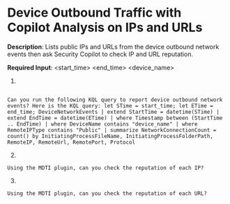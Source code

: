 # Device Outbound Traffic with Copilot Analysis on IPs and URLs

**Description**: Lists public IPs and URLs from the device outbound network events then ask Security Copilot to check IP and URL reputation.

**Required Input**: <start_time> <end_time> <device_name>

1. 
 ```

Can you run the following KQL query to report device outbound network events? Here is the KQL query: let STime = start_time; let ETime = end_time; DeviceNetworkEvents | extend StartTime = datetime(STime) | extend EndTime = datetime(ETime) | where Timestamp between (StartTime .. EndTime) | where DeviceName contains "device_name" | where RemoteIPType contains "Public" | summarize NetworkConnectionCount = count() by InitiatingProcessFileName, InitiatingProcessFolderPath, RemoteIP, RemoteUrl, RemotePort, Protocol
 ```
2.  
 ```
Using the MDTI plugin, can you check the reputation of each IP?
 ```
 3.  
 ```
Using the MDTI plugin, can you check the reputation of each URL?
 ```
